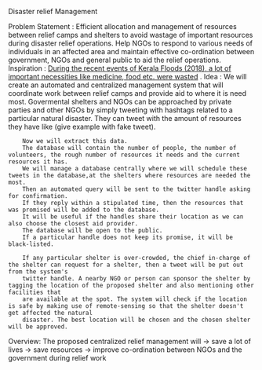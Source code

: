 Disaster relief Management

Problem Statement : 
					Efficient allocation and management of resources between relief camps and shelters to avoid wastage of
					important resources during disaster relief operations.
					Help NGOs to respond to various needs of individuals in an affected area and maintain effective co-ordination between
					government, NGOs and general public to aid the relief operations.
Inspiration : 
				[During the recent events of Kerala Floods (2018), a lot of important necessities like medicine, food etc.
				were wasted](https://www.thehindu.com/news/national/kerala/medical-relief-ops-lack-a-centralised-system/article24763621.ece) .
Idea : 
		We will create an automated and centralized management system that will coordinate work between relief camps and provide aid to where it is need most.
		Govermental shelters and NGOs can be approached by private parties and other NGOs by simply tweeting with hashtags related to a particular natural disaster.
		They can tweet with the amount of resources they have like (give example with fake tweet).
    
		Now we will extract this data.
		The database will contain the number of people, the number of volunteers, the rough number of resources it needs and the current resources it has. 
		We will manage a database centrally where we will schedule these tweets in the database,at the shelters where resources are needed the most.
		Then an automated query will be sent to the twitter handle asking for confirmation. 
		If they reply within a stipulated time, then the resources that was promised will be added to the database. 
		It will be useful if the handles share their location as we can also choose the closest aid provider.
		The database will be open to the public.
		If a particular handle does not keep its promise, it will be black-listed.
		
		If any particular shelter is over-crowded, the chief in-charge of the shelter can request for a shelter, then a tweet will be put out from the system's
		twitter handle. A nearby NGO or person can sponsor the shelter by tagging the location of the proposed shelter and also mentioning other facilities that
		are available at the spot. The system will check if the location is safe by making use of remote-sensing so that the shelter doesn't get affected the natural
		disaster. The best location will be chosen and the chosen shelter will be approved.
		
Overview: 
			The proposed centralized relief management will 
			-> save a lot of lives 
			-> save resources 
			-> improve co-ordination between NGOs and the government during relief work
